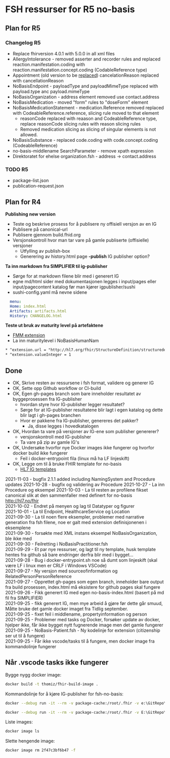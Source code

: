 # FSH ressurser for R5 no-basis

## Plan for R5

### Changelog R5

* Replace fhirversion 4.0.1 with 5.0.0 in all xml files
* AllergyIntolerance - removed asserter and recorder rules and replaced reaction.manifestation.coding with reaction.manifestation.concept.coding (CodableReference type)
* Appointment (old version to be [replaced](https://github.com/HL7Norway/NoBasisAppointment/blob/main/input/fsh/NoBasisAppointment.fsh)) cancelationReason replaced with cancellationReason
* NoBasisEndpoint - payloadType and payloadMimeType replaced with payload.type anc payload.mimeType
* NoBasisOrganization - address element removed use contact.address
* NoBasisMedication - moved "form" rules to "doseForm" element
* NoBasisMedicationStatement - medication.Reference removed replaced with CodeableReference.reference, slicing rule moved to that element
  * reasonCode replaced with reaason and CodeableReference type, replace reasonCode slicing rules with reason slicing rules
  * Removed medication slicing as slicing of singular elements is not allowed.
* NoBasisSubstance - replaced code.coding with code.concept.coding (CodeableReference)
* no-basis-middlename SearchParameter - remove xpath expression
* Direktoratet for ehelse organization.fsh - address -> contact.address

### TODO R5

* package-list.json
* publication-request.json

## Plan for R4

**Publishing new version**
* Teste og beskrive prosess for å publisere ny offisiell versjon av en IG
* Publisere på canonical-url
* Publisere gjennom build.fhid.org
* Versjonskontroll hvor man tar vare på gamle publiserte (offisielle) versjoner
  * Utfylling av publish-box
  * Generering av history.html page **-publish** IG publisher option?

**Ta inn markdown fra SIMPLIFIER til ig-publisher**
  * Sørge for at markdown filene blir med i generert IG
  * egne md/html sider med dokumentasjonen legges i input/pages eller input/pagecontent katalog før man kjører igpublisher/sushi
  * sushi-config.yaml må nevne sidene 

~~~ yaml
  menu:
  Home: index.html
  Artifacts: artifacts.html
  History: CHANGELOG.html
~~~

**Teste ut bruk av maturity level på artefaktene**
* [FMM extension](http://hl7.org/fhir/StructureDefinition/structuredefinition-fmm)
* La inn maturitylevel i NoBasisHumanNam
~~~xml
* ^extension.url = "http://hl7.org/fhir/StructureDefinition/structuredefinition-fmm"
* ^extension.valueInteger = 1
~~~

## Done

* OK, Skrive resten av ressursene i fsh format, validere og generer IG
* OK, Sette opp Github workflow or CI-build
* OK, Egen gh-pages branch som bare inneholder resultatet av byggeprosessen fra IG-publisher
  * hvordan styre hvor IG-publisher legger resultatet?
  * Sørge for at IG-publisher resultatene blir lagt i egen katalog og dette blir lagt i gh-pages branchen
  * Hvor er pakkene fra IG-publisher, genereres det pakker?
    * Ja, disse legges i hovedkatalogen
* OK, Hvordan ta vare på versjoner av IG-ene som publisher genererer?
  * versjonskontroll med IG-publisher
  * Ta vare på zip av gamle IG's
* OK, Undersøke hvorfor nye Docker images ikke fungerer og hvorfor docker build ikke fungerer
  * Feil i docker-entrypoint fila (linux må ha LF linjeskift)
* OK, Legge om til å bruke FHIR template for no-basis
  * [HL7 IG templates](https://build.fhir.org/ig/FHIR/ig-guidance/index.html#templates)

2021-11-03 - bugfix 2.1.1 added including NamingSystem and Procedure updates
2021-10-28 - bugfix og validering av Procedure
2021-10-27 - La inn Procedure og eksempel
2021-10-03 - La til resten av profilene fikset canonical slik at den sammenfaller med definert for no-basis http://hl7.no/fhir  
2021-10-02 - Endret på menyen og lag til Datatyper og figurer  
2021-10-01 - La til Endpoint, HealthcareService og Location  
2021-09-30 - La til noen flere eksempler, problemer med narrative generation fra fsh filene, noe er galt med extension definisjonenen i eksemplene  
2021-09-30 - forsøkte med XML instans eksempel NoBasisOrganization, ble ikke med  
2021-09-30 - Feilretting i NoBasisPractitioner.fsh  
2021-09-29 - Et par nye ressurser, og lagt til ny template, husk template hentes fra github så bare endringer derfra blir med i bygget...  
2021-09-28 - Bug i docker-entrypoint.sh noe så dumt som linjeskift (skal være LF i linux men er CRLF i Windows VSCode)  
2021-09-27 - Ny versjon med sourceofinformation og RelatedPersonPersonReference  
2021-09-27 - Opprettet gh-pages som egen branch, inneholder bare output fra build prosessen, index.html må eksistere for github pages skal fungere  
2021-09-26 - Fikk generert IG med egen no-basis-index.html (basert på md fil fra SIMPLIFIER)  
2021-09-25 - fikk generert IG, men mye arbeid å gjøre før dette går smuud, Måtte bruke det gamle docker imaget fra Tidlig september.  
2021-09-25 - fixet feil i middlename, propertyinformation og person  
2021-09-25 - Problemer med tasks og Docker, forsøker update av docker, hjelper ikke, får ikke bygget nytt fugnerende image men det gamle fungerer  
2021-09-25 - NoBasis-Patient.fsh - Ny kodelinje for extension (citizenship ser ut til å fungere)  
2021-09-25 - Får ikke vscode/tasks til å fungere, men docker image fra kommandolinje fungerer  

## Når .vscode tasks ikke fungerer

Bygge nygg docker image:

~~~bash
docker build -t thomiz/fhir-build-image .
~~~

Kommandolinje for å kjøre IG-publisher for fsh-no-basis:

~~~bash
docker --debug run -it --rm -v package-cache:/root/.fhir -v e:\GitRepo\fsh-no-basis\master\no-basis:/data thomiz/fhir-build publisher -ig /data/ig.ini

docker --debug run -it --rm -v package-cache:/root/.fhir -v E:\GitRepo\HL7-norway-basisprofiler-r4:/data thomiz/fhir-build publisher -ig /data/ig.ini
~~~

Liste images:

~~~bash
docker image ls
~~~

Slette hengende image:

~~~bash
docker image rm 2f47c3bf6b47 -f  
~~~
